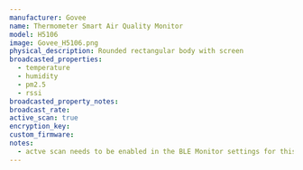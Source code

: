 ```yaml
---
manufacturer: Govee
name: Thermometer Smart Air Quality Monitor
model: H5106
image: Govee_H5106.png
physical_description: Rounded rectangular body with screen
broadcasted_properties:
  - temperature
  - humidity
  - pm2.5
  - rssi
broadcasted_property_notes:
broadcast_rate:
active_scan: true
encryption_key:
custom_firmware:
notes:
  - actve scan needs to be enabled in the BLE Monitor settings for this sensor to work.
---
```

